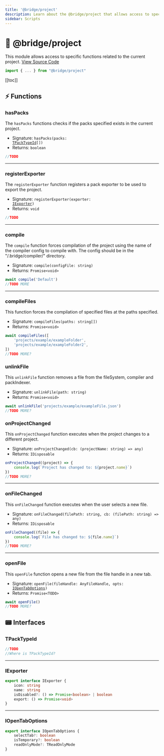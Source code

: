```yaml
---
title: '@bridge/project'
description: Learn about the @bridge/project that allows access to specific functions related to the current project.
sidebar: Scripts
---
```


# 🚧 @bridge/project

This module allows access to specific functions related to the current project.
[View Source Code](https://github.com/bridge-core/editor/blob/main/src/components/Extensions/Scripts/Modules/project.ts)

```js
import { ... } from "@bridge/project"
```

[[toc]]

## ⚡ Functions

### hasPacks

The `hasPacks` functions checks if the packs specified exists in the current project.

-   Signature: <code>hasPacks(packs: <a href="#tpacktypeid">TPackTypeId</a>[])</code>
-   Returns: `boolean`

```js
//TODO
```

---

### registerExporter

The `registerExporter` function registers a pack exporter to be used to export the project.

-   Signature: <code>registerExporter(exporter: <a href="#iexporter">IExporter</a>)</code>
-   Returns: `void`

```js
//TODO
```

---

### compile

The `compile` function forces compilation of the project using the name of the compiler config to compile with. The config should be in the "/.bridge/compiler/" directory.

-   Signature: `compile(configFile: string)`
-   Returns: `Promise<void>`

```js
await compile('Default')
//TODO MORE
```

---

### compileFiles

This function forces the compilation of specified files at the paths specified.

-   Signature: `compileFiles(paths: string[])`
-   Returns: `Promise<void>`

```js
await compileFiles([
	'projects/example/exampleFolder',
	'projects/example/exampleFolder2',
])
//TODO MORE?
```

### unlinkFile

This `unlinkFile` function removes a file from the fileSystem, compiler and packIndexer.

-   Signature: `unlinkFile(path: string)`
-   Returns: `Promise<void>`

```js
await unlinkFile('projects/example/exampleFile.json')
//TODO MORE?
```

### onProjectChanged

This `onProjectChanged` function executes when the project changes to a different project.

-   Signature: `onProjectChanged(cb: (projectName: string) => any)`
-   Returns: `IDisposable`

```js
onProjectChanged((project) => {
	console.log(`Project has changed to: ${project.name}`)
})
//TODO MORE?
```

---

### onFileChanged

This `onFileChanged` function executes when the user selects a new file.

-   Signature: `onFileChanged(filePath: string, cb: (filePath: string) => any)`
-   Returns: `IDisposable`

```js
onFileChanged((file) => {
	console.log(`File has changed to: ${file.name}`)
})
//TODO MORE?
```

---

### openFile

This `openFile` function opens a new file from the file handle in a new tab.

-   Signature: <code>openFile(fileHandle: AnyFileHandle, opts: <a href="#iopentaboptions">IOpenTabOptions</a>)</code>
-   Returns: `Promise<TODO>`

```js
await openFile()
//TODO MORE?
```

## 📟 Interfaces

### TPackTypeId

```js
//TODO
//Where is TPackTypeId?
```

---

### IExporter

```ts
export interface IExporter {
	icon: string
	name: string
	isDisabled?: () => Promise<boolean> | boolean
	export: () => Promise<void>
}
```

---

### IOpenTabOptions

```ts
export interface IOpenTabOptions {
	selectTab?: boolean
	isTemporary?: boolean
	readOnlyMode?: TReadOnlyMode
}
```
